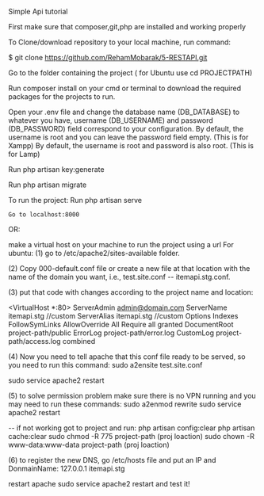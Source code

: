 Simple Api tutorial

First make sure that composer,git,php are installed and working properly 

To Clone/download repository to your local machine, run command:

$ git clone https://github.com/RehamMobarak/5-RESTAPI.git

Go to the folder containing the project ( for Ubuntu use cd PROJECTPATH)

Run composer install on your cmd or terminal to download the required packages for the projects to run.

Open your .env file and change the database name (DB_DATABASE) to whatever you have, username (DB_USERNAME) and password (DB_PASSWORD) field correspond to your configuration.
    By default, the username is root and you can leave the password field empty. (This is for Xampp)
    By default, the username is root and password is also root. (This is for Lamp)

Run php artisan key:generate

Run php artisan migrate

To run the project:
    Run php artisan serve

    Go to localhost:8000
OR:

make a virtual host on your machine to run the project using a url
For ubuntu:
    (1) go to /etc/apache2/sites-available folder.

(2) Copy 000-default.conf file or create a new file at that location with the name of the domain you want, i.e., test.site.conf -- itemapi.stg.conf.

(3) put that code with changes according to the project name and location:

<VirtualHost *:80>
    ServerAdmin admin@domain.com
    ServerName itemapi.stg  //custom 
    ServerAlias itemapi.stg //custom
<Directory project-path>
    Options Indexes FollowSymLinks
    AllowOverride All
    Require all granted
</Directory>
    DocumentRoot project-path/public
    ErrorLog project-path/error.log
    CustomLog project-path/access.log combined
</VirtualHost>


(4) Now you need to tell apache that this conf file ready to be served, so you need to run this command:
sudo a2ensite test.site.conf

sudo service apache2 restart

(5) to solve permission problem make sure there is no VPN running and you may need to run these commands:
sudo a2enmod rewrite
sudo service apache2 restart

-- if not working got to project and run:
php artisan config:clear
php artisan cache:clear
sudo chmod -R 775 project-path (proj loaction)
sudo chown -R www-data:www-data project-path (proj loaction)

(6) to register the new DNS, go /etc/hosts file and put an IP and DonmainName:
127.0.0.1  itemapi.stg

restart apache sudo service apache2 restart
and test it!

